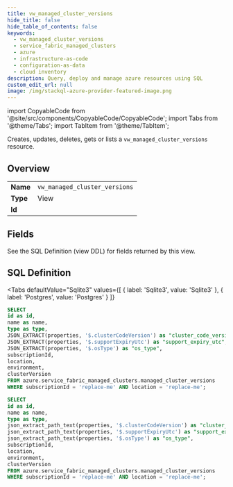 ```yaml
--- 
title: vw_managed_cluster_versions
hide_title: false
hide_table_of_contents: false
keywords:
  - vw_managed_cluster_versions
  - service_fabric_managed_clusters
  - azure
  - infrastructure-as-code
  - configuration-as-data
  - cloud inventory
description: Query, deploy and manage azure resources using SQL
custom_edit_url: null
image: /img/stackql-azure-provider-featured-image.png
---
```


import CopyableCode from '@site/src/components/CopyableCode/CopyableCode';
import Tabs from '@theme/Tabs';
import TabItem from '@theme/TabItem';

Creates, updates, deletes, gets or lists a <code>vw_managed_cluster_versions</code> resource.

## Overview
<table><tbody>
<tr><td><b>Name</b></td><td><code>vw_managed_cluster_versions</code></td></tr>
<tr><td><b>Type</b></td><td>View</td></tr>
<tr><td><b>Id</b></td><td><CopyableCode code="azure.service_fabric_managed_clusters.vw_managed_cluster_versions" /></td></tr>
</tbody></table>

## Fields

See the SQL Definition (view DDL) for fields returned by this view.

## SQL Definition

<Tabs
defaultValue="Sqlite3"
values={[
{ label: 'Sqlite3', value: 'Sqlite3' },
{ label: 'Postgres', value: 'Postgres' }
]}
>
<TabItem value="Sqlite3">

```sql
SELECT
id as id,
name as name,
type as type,
JSON_EXTRACT(properties, '$.clusterCodeVersion') as "cluster_code_version",
JSON_EXTRACT(properties, '$.supportExpiryUtc') as "support_expiry_utc",
JSON_EXTRACT(properties, '$.osType') as "os_type",
subscriptionId,
location,
environment,
clusterVersion
FROM azure.service_fabric_managed_clusters.managed_cluster_versions
WHERE subscriptionId = 'replace-me' AND location = 'replace-me';
```

</TabItem>
<TabItem value="Postgres">

```sql
SELECT
id as id,
name as name,
type as type,
json_extract_path_text(properties, '$.clusterCodeVersion') as "cluster_code_version",
json_extract_path_text(properties, '$.supportExpiryUtc') as "support_expiry_utc",
json_extract_path_text(properties, '$.osType') as "os_type",
subscriptionId,
location,
environment,
clusterVersion
FROM azure.service_fabric_managed_clusters.managed_cluster_versions
WHERE subscriptionId = 'replace-me' AND location = 'replace-me';
```

</TabItem>
</Tabs>
